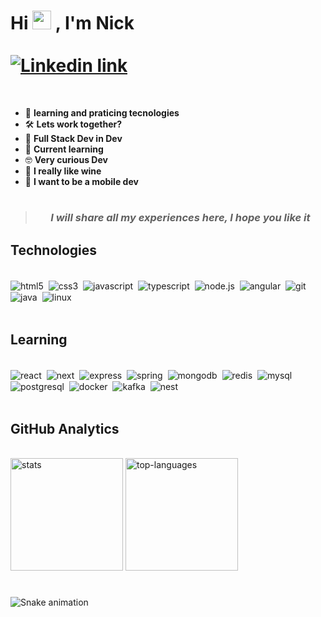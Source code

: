 <h1>Hi 
<img src="https://raw.githubusercontent.com/kaueMarques/kaueMarques/master/hi.gif" width="30px">
, I'm Nick
&nbsp;&nbsp;&nbsp;&nbsp;&nbsp;&nbsp;&nbsp;&nbsp;&nbsp;&nbsp;&nbsp;&nbsp;&nbsp;&nbsp;&nbsp;&nbsp;&nbsp;&nbsp;&nbsp;&nbsp;&nbsp;&nbsp;&nbsp;&nbsp;&nbsp;&nbsp;&nbsp;&nbsp;&nbsp;&nbsp;&nbsp;&nbsp;&nbsp;&nbsp;&nbsp;&nbsp;&nbsp;&nbsp;&nbsp;&nbsp;&nbsp;&nbsp;&nbsp;&nbsp;&nbsp;&nbsp;&nbsp;&nbsp;&nbsp;&nbsp;&nbsp;&nbsp;&nbsp;&nbsp;&nbsp;&nbsp;&nbsp;&nbsp;&nbsp;&nbsp;&nbsp;&nbsp;&nbsp;&nbsp;&nbsp;&nbsp;&nbsp;
<a href="https://www.linkedin.com/in/nickolassilva/">
<img src="https://img.shields.io/badge/LinkedIn-0077B5?style=for-the-badge&logo=linkedin&logoColor=white" alt="Linkedin link">
</a>
</h1>

<br>

- 🚀 **learning and praticing tecnologies** 
- 🛠️ **Lets work together?**
- 🌱 **Full Stack Dev in Dev**
- 🧠 **Current learning**
- 🤓 **Very curious Dev**
- 🍷 **I really like wine**
- 📱 **I want to be a mobile dev**

#
> <h3 align="center" ><i>I will share all my experiences here, I hope you like it</i></h3>

## Technologies

<div style="display: inline_block"><br/>
    <img align="center" alt="html5" src="https://img.shields.io/badge/HTML5-E34F26?style=for-the-badge&logo=html5&logoColor=white" />&nbsp;
    <img align="center" alt="css3" src="https://img.shields.io/badge/CSS3-1572B6?style=for-the-badge&logo=css3&logoColor=white" />&nbsp;
    <img align="center" alt="javascript" src="https://img.shields.io/badge/JavaScript-F7DF1E?style=for-the-badge&logo=javascript&logoColor=black" />&nbsp;
    <img align="center" alt="typescript" src="https://img.shields.io/badge/TypeScript-007ACC?style=for-the-badge&logo=typescript&logoColor=white" />&nbsp;
    <img align="center" alt="node.js" src="https://img.shields.io/badge/Node.js-43853D?style=for-the-badge&logo=node.js&logoColor=white" />&nbsp;
    <img align="center" alt="angular" src="https://img.shields.io/badge/Angular-DD0031?style=for-the-badge&logo=angular&logoColor=white" />&nbsp;
    <img align="center" alt="git" src="https://img.shields.io/badge/GIT-E44C30?style=for-the-badge&logo=git&logoColor=white" />&nbsp;
    <img align="center" alt="java" src="https://img.shields.io/badge/Java-ED8B00?style=for-the-badge&logo=java&logoColor=white" />&nbsp;
    <img align="center" alt="linux" src="https://img.shields.io/badge/Linux-FCC624?style=for-the-badge&logo=linux&logoColor=black" />&nbsp;
</div>
<br>

## Learning
<div style="display: inline_block"><br/>
    <img align="center" alt="react" src="https://img.shields.io/badge/React-20232A?style=for-the-badge&logo=react&logoColor=61DAFB" />&nbsp;
    <img align="center" alt="next" src="https://img.shields.io/badge/Next-black?style=for-the-badge&logo=next.js&logoColor=white" />&nbsp;
    <img align="center" alt="express" src="https://img.shields.io/badge/Express.js-404D59?style=for-the-badge" />&nbsp;
    <img align="center" alt="spring" src="https://img.shields.io/badge/Spring-6DB33F?style=for-the-badge&logo=spring&logoColor=white" />&nbsp;
    <img align="center" alt="mongodb" src="https://img.shields.io/badge/MongoDB-4EA94B?style=for-the-badge&logo=mongodb&logoColor=white" />&nbsp;
    <img align="center" alt="redis" src="https://img.shields.io/badge/redis-%23DD0031.svg?&style=for-the-badge&logo=redis&logoColor=white" />&nbsp;
    <img align="center" alt="mysql" src="https://img.shields.io/badge/MySQL-00000F?style=for-the-badge&logo=mysql&logoColor=white" />&nbsp;
    <img align="center" alt="postgresql" src="https://img.shields.io/badge/PostgreSQL-316192?style=for-the-badge&logo=postgresql&logoColor=white" />&nbsp;
    <img align="center" alt="docker" src="https://img.shields.io/badge/docker-%230db7ed.svg?style=for-the-badge&logo=docker&logoColor=white" />&nbsp;
    <img align="center" alt="kafka" src="https://img.shields.io/badge/kafka-000?style=for-the-badge&logo=apachekafka" />&nbsp;
    <img align="center" alt="nest" src="https://img.shields.io/badge/nestjs-%23E0234E.svg?style=for-the-badge&logo=nestjs&logoColor=white" />&nbsp;
</div>
<br>

## GitHub Analytics
<div style="display: inline_block"><br/>
<img style="height: 180px" alt="stats" src="https://github-readme-stats.vercel.app/api?username=NaSilvaNick&show_icons=true&theme=prussian" />
<img style="height: 180px" alt="top-languages" src="https://github-readme-stats.vercel.app/api/top-langs/?username=anuraghazra&theme=prussian&layout=compact" />
</div>

#

![Snake animation](https://github.com/NaSilvaNick/NaSilvaNick/blob/output/github-contribution-grid-snake.svg)
